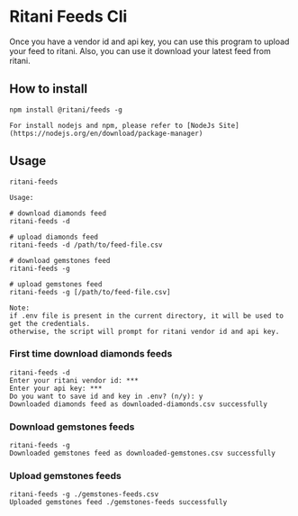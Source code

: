 # Ritani Feeds Cli

Once you have a vendor id and api key, you can use this program to upload your feed to ritani. Also, you can use it download your latest feed from ritani.

## How to install

```
npm install @ritani/feeds -g

For install nodejs and npm, please refer to [NodeJs Site](https://nodejs.org/en/download/package-manager)
```

## Usage
```
ritani-feeds

Usage:

# download diamonds feed
ritani-feeds -d

# upload diamonds feed
ritani-feeds -d /path/to/feed-file.csv

# download gemstones feed
ritani-feeds -g

# upload gemstones feed
ritani-feeds -g [/path/to/feed-file.csv]

Note:
if .env file is present in the current directory, it will be used to get the credentials.
otherwise, the script will prompt for ritani vendor id and api key.
```

### First time download diamonds feeds
``` 
ritani-feeds -d
Enter your ritani vendor id: ***
Enter your api key: ***
Do you want to save id and key in .env? (n/y): y
Downloaded diamonds feed as downloaded-diamonds.csv successfully
```

### Download gemstones feeds
```
ritani-feeds -g 
Downloaded gemstones feed as downloaded-gemstones.csv successfully
```

### Upload gemstones feeds 
```
ritani-feeds -g ./gemstones-feeds.csv 
Uploaded gemstones feed ./gemstones-feeds successfully
```
